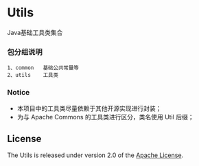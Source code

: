 # Utils
Java基础工具类集合

### 包分组说明
	1、common   基础公共常量等
	2、utils    工具类
	
### Notice
* 本项目中的工具类尽量依赖于其他开源实现进行封装；
* 为与 Apache Commons 的工具类进行区分，类名使用 Util 后缀；

## License
The Utils is released under version 2.0 of the [Apache License][].

[Apache License]: http://www.apache.org/licenses/LICENSE-2.0